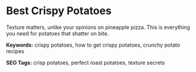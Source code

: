 # Best Crispy Potatoes

Texture matters, unlike your opinions on pineapple pizza. This is everything you need for potatoes that shatter on bite. 

**Keywords:** crispy potatoes, how to get crispy potatoes, crunchy potato recipes

**SEO Tags:** crisp potatoes, perfect roast potatoes, texture secrets